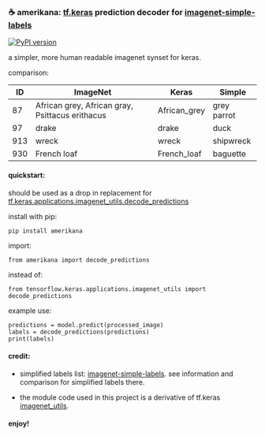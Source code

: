 ### ☕ amerikana: [tf.keras](https://www.tensorflow.org/guide/keras) prediction decoder for [imagenet-simple-labels](https://github.com/anishathalye/imagenet-simple-labels)
[![PyPI version](https://badge.fury.io/py/amerikana.svg)](https://badge.fury.io/py/amerikana)

a simpler, more human readable imagenet synset for keras. 


comparison:

| ID | ImageNet | Keras | Simple |
| --- | --- | --- | --- |
| 87 | African grey, African gray, Psittacus erithacus | African_grey | grey parrot |
| 97 | drake | drake | duck |
| 913 | wreck | wreck | shipwreck |
| 930 | French loaf | French_loaf | baguette |


#### quickstart:

should be used as a drop in replacement for [tf.keras.applications.imagenet_utils.decode_predictions](https://www.tensorflow.org/api_docs/python/tf/keras/applications/imagenet_utils/decode_predictions)

install with pip:
```
pip install amerikana
```

import:

```
from amerikana import decode_predictions
```

instead of:

```
from tensorflow.keras.applications.imagenet_utils import decode_predictions
```

example use:

```
predictions = model.predict(processed_image)
labels = decode_predictions(predictions)
print(labels)
```


#### credit: 

- simplified labels list: [imagenet-simple-labels](https://github.com/anishathalye/imagenet-simple-labels). see information and comparison for simplified labels there.

- the module code used in this project is a derivative of tf.keras [imagenet_utils](https://github.com/tensorflow/tensorflow/blob/1a9dcb0b4844007f0943581f4fbeaa7fc8628bd6/tensorflow/python/keras/applications/imagenet_utils.py).


#### enjoy!
